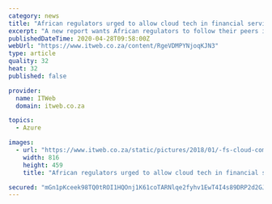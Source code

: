 ```yaml
---
category: news
title: "African regulators urged to allow cloud tech in financial services"
excerpt: "A new report wants African regulators to follow their peers in the European Union, which has been at the forefront of advocating the use of cloud-based technologies."
publishedDateTime: 2020-04-28T09:58:00Z
webUrl: "https://www.itweb.co.za/content/RgeVDMPYNjoqKJN3"
type: article
quality: 32
heat: 32
published: false

provider:
  name: ITWeb
  domain: itweb.co.za

topics:
  - Azure

images:
  - url: "https://www.itweb.co.za/static/pictures/2018/01/-fs-cloud-computing-2018.jpg"
    width: 816
    height: 459
    title: "African regulators urged to allow cloud tech in financial services"

secured: "mGn1pKceek98TQ0tROI1HQOnj1K61coTARNlqe2fyhv1EwT4I4s89DRP2d2GJdIbGSoMqMyIWUx70BQJRf4rhs+RHetl+nxtWsrTsvQsr0xtvw1/S5OvrSH7Sm+GWzlLmVx4RC4v9RGbVkLhqVd6sZgFQFXdTr3dI/HYT5UDhr6yHKeABbxqm4aAcoVn0ru+9URZGwJ1G8fx96goVJWmKX2zTSNNcbnFk3+3aqXkzpm+xLDXPqG0/Y+eAQchez99QhJhObgs3imDiuGKmB9uFIi2YFUPrXkj5t4nJfMQOdFCFXQ2KzDz3kaqH3DdWABd;5rVe+GeeFYpIYnK/DgdYCg=="
---
```


